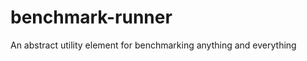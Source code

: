 benchmark-runner
================

An abstract utility element for benchmarking anything and everything
